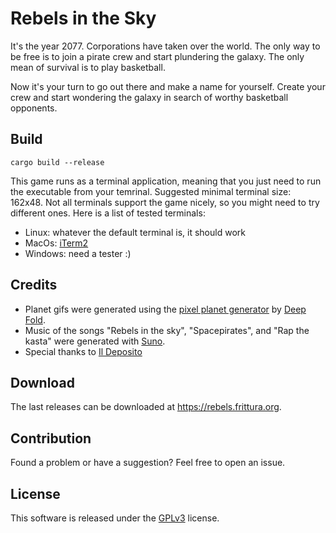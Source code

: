 # Rebels in the Sky

It's the year 2077. Corporations have taken over the world.
The only way to be free is to join a pirate crew and start plundering the galaxy. The only mean of survival is to play basketball.

Now it's your turn to go out there and make a name for yourself. Create your crew and start wondering the galaxy in search of worthy basketball opponents.

## Build

`cargo build --release`

This game runs as a terminal application, meaning that you just need to run the executable from your temrinal. Suggested minimal terminal size: 162x48. Not all terminals support the game nicely, so you might need to try different ones. Here is a list of tested terminals:

-   Linux: whatever the default terminal is, it should work
-   MacOs: [iTerm2](https://iterm2.com/)
-   Windows: need a tester :)

## Credits

-   Planet gifs were generated using the [pixel planet generator](https://deep-fold.itch.io/pixel-planet-generator) by [Deep Fold](https://deep-fold.itch.io/).
-   Music of the songs "Rebels in the sky", "Spacepirates", and "Rap the kasta" were generated with [Suno](https://app.suno.ai/).
-   Special thanks to [Il Deposito](https://www.ildeposito.org)

## Download

The last releases can be downloaded at https://rebels.frittura.org.

## Contribution

Found a problem or have a suggestion? Feel free to open an issue.

## License

This software is released under the [GPLv3](https://www.gnu.org/licenses/gpl-3.0.en.html) license.
